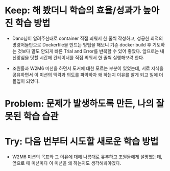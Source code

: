 # Keep: 해 봤더니 학습의 효율/성과가 높아진 학습 방법

- Dano님이 알려주신대로 container 직접 띄워서 한 줄씩 작성하고, 성공한 최적의 명령어들만으로 Dockerfile을 만드는 방법을 해보니 기존 docker build 후 기도하는 것보다 말도 안되게 빠른 Trial and Error를 반복할 수 있어 좋았다. 앞으로는 내 신앙심을 탓할 시간에 컨테이너를 직접 띄워서 한 줄씩 실행해보려 한다.

- 조원들과 W2M6 미션을 하면서 도커에 대한 모르는 부분이 있었는데, 서로 지식을 공유하면서 이 미션의 맥락과 의도를 파악하자 왜 하는지 이유를 알게 되고 일에 더 몰입이 되었다.

# Problem: 문제가 발생하도록 만든, 나의 잘못된 학습 습관

# Try: 다음 번부터 시도할 새로운 학습 방법

- W2M6 미션의 목표와 그 이유에 대해 나름대로 유추하고 조원들에게 설명했는데, 앞으로 매 미션마다 이 미션을 왜 하는지도 생각해봐야겠다.
 
